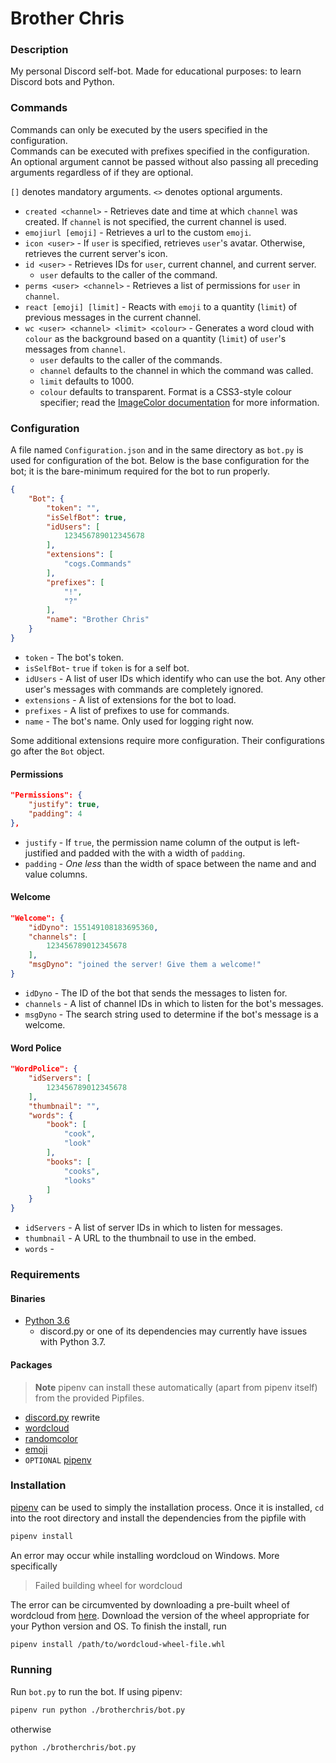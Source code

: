 # Brother Chris
### Description
My personal Discord self-bot. Made for educational purposes: to learn Discord
bots and Python.

### Commands
Commands can only be executed by the users specified in the configuration.<br>
Commands can be executed with prefixes specified in the configuration.<br>
An optional argument cannot be passed without also passing all preceding
arguments regardless of if they are optional.

`[]` denotes mandatory arguments. `<>` denotes optional arguments.<br>

* `created <channel>` - Retrieves date and time at which `channel` was created.
If `channel` is not specified, the current channel is used.
* `emojiurl [emoji]` - Retrieves a url to the custom `emoji`.
* `icon <user>` - If `user` is specified, retrieves `user`'s avatar. Otherwise,
retrieves the current server's icon.
* `id <user>` - Retrieves IDs for `user`, current channel, and current server.
    * `user` defaults to the caller of the command.
* `perms <user> <channel>` - Retrieves a list of permissions for `user` in
`channel`.
* `react [emoji] [limit]` - Reacts with `emoji` to a quantity (`limit`) of
previous messages in the current channel.
* `wc <user> <channel> <limit> <colour>` - Generates a word cloud with `colour`
as the background based on a quantity (`limit`) of `user`'s messages from
`channel`.
    * `user` defaults to the caller of the commands.
    * `channel` defaults to the channel in which the command was called.
    * `limit` defaults to 1000.
    * `colour` defaults to transparent. Format is a CSS3-style colour specifier;
    read the [ImageColor documentation](http://effbot.org/imagingbook/imagecolor.htm#color-names)
    for more information.

### Configuration
A file named `Configuration.json` and in the same directory as `bot.py` is used
for configuration of the bot. Below is the base configuration for the bot; it is
the bare-minimum required for the bot to run properly.

```json
{
    "Bot": {
        "token": "",
        "isSelfBot": true,
        "idUsers": [
            123456789012345678
        ],
        "extensions": [
            "cogs.Commands"
        ],
        "prefixes": [
            "!",
            "?"
        ],
        "name": "Brother Chris"
    }
}
```

* `token` - The bot's token.
* `isSelfBot`- `true` if `token` is for a self bot.
* `idUsers` - A list of user IDs which identify who can use the bot. Any other
user's messages with commands are completely ignored.
* `extensions` - A list of extensions for the bot to load.
* `prefixes` - A list of prefixes to use for commands.
* `name` - The bot's name. Only used for logging right now.

Some additional extensions require more configuration. Their configurations go
after the `Bot` object.

#### Permissions
```json
"Permissions": {
    "justify": true,
    "padding": 4
},
```

* `justify` - If `true`, the permission name column of the output is
left-justified and padded with the with a width of `padding`.
* `padding` - _One less_ than the width of space between the name and and value
columns.

#### Welcome
```json
"Welcome": {
    "idDyno": 155149108183695360,
    "channels": [
        123456789012345678
    ],
    "msgDyno": "joined the server! Give them a welcome!"
}
```

* `idDyno` - The ID of the bot that sends the messages to listen for.
* `channels` - A list of channel IDs in which to listen for the bot's messages.
* `msgDyno` - The search string used to determine if the bot's message is a
welcome.

#### Word Police
```json
"WordPolice": {
    "idServers": [
        123456789012345678
    ],
    "thumbnail": "",
    "words": {
        "book": [
            "cook",
            "look"
        ],
        "books": [
            "cooks",
            "looks"
        ]
    }
}
```

* `idServers` - A list of server IDs in which to listen for messages.
* `thumbnail` - A URL to the thumbnail to use in the embed.
* `words` -

### Requirements
#### Binaries
* [Python 3.6](https://www.python.org/downloads/)
    * discord.py or one of its dependencies may currently have issues with
    Python 3.7.

#### Packages
> **Note** pipenv can install these automatically (apart from pipenv itself)
from the provided Pipfiles.

* [discord.py](https://github.com/Rapptz/discord.py) rewrite
* [wordcloud](https://github.com/amueller/word_cloud)
* [randomcolor](https://github.com/kevinwuhoo/randomcolor-py)
* [emoji](https://github.com/carpedm20/emoji)
* `OPTIONAL` [pipenv](https://docs.pipenv.org/)

### Installation
[pipenv](https://docs.pipenv.org/) can be used to simply the installation
process. Once it is installed, `cd` into the root directory and install the
dependencies from the pipfile with

```bash
pipenv install
```

An error may occur while installing wordcloud on Windows. More specifically

> Failed building wheel for wordcloud

The error can be circumvented by downloading a pre-built wheel of wordcloud from
[here](http://www.lfd.uci.edu/%7Egohlke/pythonlibs/#wordcloud). Download the
version of the wheel appropriate for your Python version and OS. To finish the
install, run

```bash
pipenv install /path/to/wordcloud-wheel-file.whl
```

### Running
Run `bot.py` to run the bot. If using pipenv:

```bash
pipenv run python ./brotherchris/bot.py
```

otherwise

```bash
python ./brotherchris/bot.py
```
